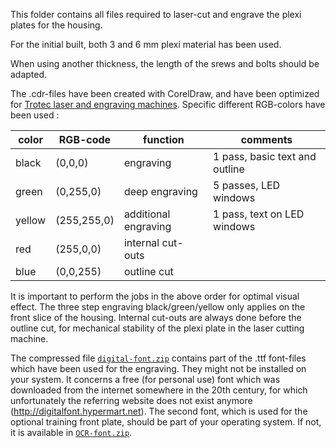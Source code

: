 This folder contains all files required to laser-cut and engrave the plexi plates for the housing.

For the initial built, both 3 and 6 mm plexi material has been used.  

When using another thickness, the length of the srews and bolts should be adapted.

The .cdr-files have been created with CorelDraw, and have been optimized for [Trotec laser and engraving machines](https://www.troteclaser.com/en/). Specific different RGB-colors have been used :

color  | RGB-code    | function             | comments
-------|-------------|----------------------|---------
black  | (0,0,0)     | engraving            | 1 pass, basic text and outline
green  | (0,255,0)   | deep engraving       | 5 passes, LED windows
yellow | (255,255,0) | additional engraving | 1 pass, text on LED windows
red    | (255,0,0)   | internal cut-outs    |
blue   | (0,0,255)   | outline cut          |

It is important to perform the jobs in the above order for optimal visual effect. The three step engraving black/green/yellow only applies on the front slice of the housing. Internal cut-outs are always done before the outline cut, for mechanical stability of the plexi plate in the laser cutting machine.

The compressed file [```digital-font.zip```](digital-font.zip) contains part of the .ttf font-files which have been used for the engraving. They might not be installed on your system. It concerns a free (for personal use) font which was downloaded from the internet somewhere in the 20th century, for which unfortunately the referring website does not exist anymore (http://digitalfont.hypermart.net). The second font, which is used for the optional training front plate, should be part of your operating system. If not, it is available in [```OCR-font.zip```](OCR-font.zip).
